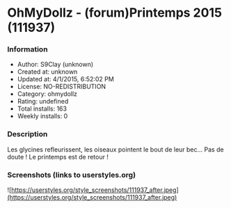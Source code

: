 # OhMyDollz - (forum)Printemps 2015 (111937)

### Information
- Author: S9Clay (unknown)
- Created at: unknown
- Updated at: 4/1/2015, 6:52:02 PM
- License: NO-REDISTRIBUTION
- Category: ohmydollz
- Rating: undefined
- Total installs: 163
- Weekly installs: 0


### Description
Les glycines refleurissent, les oiseaux pointent le bout de leur bec... Pas de doute ! Le printemps est de retour !


### Screenshots (links to userstyles.org)
![https://userstyles.org/style_screenshots/111937_after.jpeg](https://userstyles.org/style_screenshots/111937_after.jpeg)



